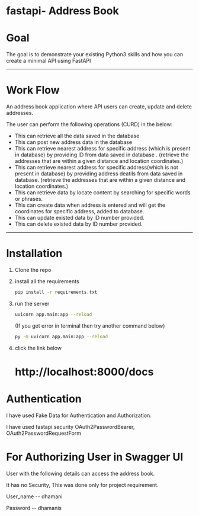 # fastapi- Address Book
# Goal
The goal is to demonstrate your existing Python3 skills and how you can create a minimal API using FastAPI

---


# Work Flow
An address book application where API users can create, update and delete addresses.

The user can perform the following operations (CURD) in the below:
- This can retrieve all the data saved in the database
- This can post new address data in the database
- This can retrieve nearest address for specific address (which is present in database) by providing ID from data saved  in database .
    (retrieve the addresses that are within a given distance and location coordinates.)
- This can retrieve nearest address for specific address(which is not present in database) by providing address deatils from data saved in    database. (retrieve the addresses that are within a given distance and location coordinates.)
- This can retrieve data by locate content by searching for specific words or phrases.
- This can create data when address is entered and will get the coordinates for specific address, added to database.
- This can update existed data by ID number provided.
- This can delete existed data by ID number provided.

---

# Installation

1. Clone the repo

2. install all the requirements

   ```bash
   pip install -r requirements.txt
   ```

3. run the server

   ```bash
   uvicorn app.main:app --reload 
   
   ```
   (If you get error in terminal then try another command below)
   ```bash
   py -m uvicorn app.main:app --reload
   ```

4. click the link below
   # http://localhost:8000/docs

# Authentication

I have used Fake Data for Authentication and Authorization.

I have used fastapi.security OAuth2PasswordBearer, OAuth2PasswordRequestForm

# For Authorizing User in Swagger UI
User with the following details can access the address book.

It has no Security, This was done only for project requirement.

User_name -- dhamani 

Password -- dhamanis

